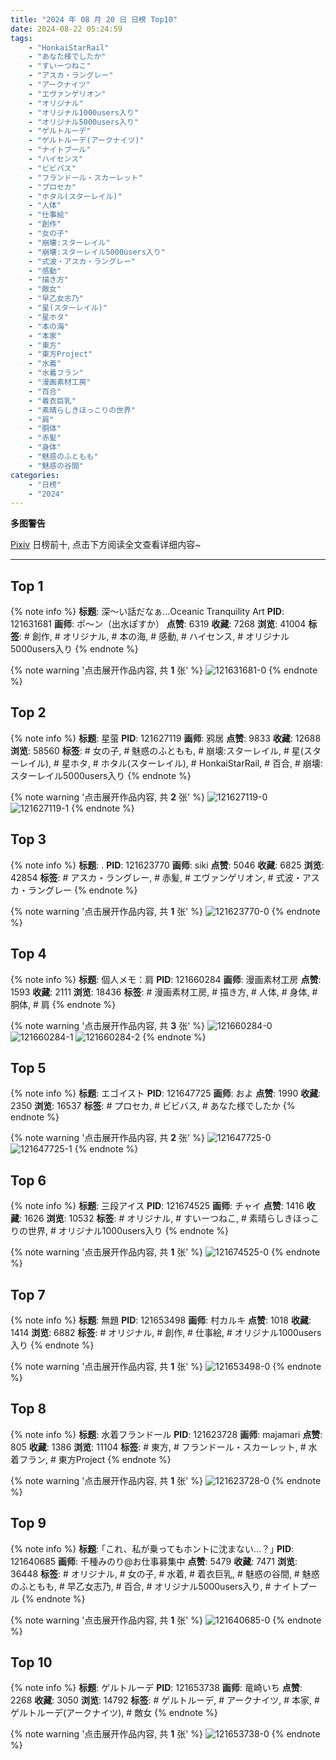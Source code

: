 ```yaml
---
title: "2024 年 08 月 20 日 日榜 Top10"
date: 2024-08-22 05:24:59
tags:
    - "HonkaiStarRail"
    - "あなた様でしたか"
    - "すいーつねこ"
    - "アスカ・ラングレー"
    - "アークナイツ"
    - "エヴァンゲリオン"
    - "オリジナル"
    - "オリジナル1000users入り"
    - "オリジナル5000users入り"
    - "ゲルトルーデ"
    - "ゲルトルーデ(アークナイツ)"
    - "ナイトプール"
    - "ハイセンス"
    - "ビビバス"
    - "フランドール・スカーレット"
    - "プロセカ"
    - "ホタル(スターレイル)"
    - "人体"
    - "仕事絵"
    - "創作"
    - "女の子"
    - "崩壊:スターレイル"
    - "崩壊:スターレイル5000users入り"
    - "式波・アスカ・ラングレー"
    - "感動"
    - "描き方"
    - "敵女"
    - "早乙女志乃"
    - "星(スターレイル)"
    - "星ホタ"
    - "本の海"
    - "本家"
    - "東方"
    - "東方Project"
    - "水着"
    - "水着フラン"
    - "漫画素材工房"
    - "百合"
    - "着衣巨乳"
    - "素晴らしきほっこりの世界"
    - "肩"
    - "胴体"
    - "赤髪"
    - "身体"
    - "魅惑のふともも"
    - "魅惑の谷間"
categories:
    - "日榜"
    - "2024"
---
```


<i class="fa fa-triangle-exclamation"></i>**多图警告**<i class="fa fa-triangle-exclamation"></i>

[Pixiv](https://www.pixiv.net/) 日榜前十, 点击下方阅读全文查看详细内容~

<!-- more -->

---

## Top 1

{% note info %}
**标题**: 深～い話だなぁ…Oceanic Tranquility Art
**PID**: 121631681 **画师**: ポ～ン（出水ぽすか）
**点赞**: 6319 **收藏**: 7268 **浏览**: 41004
**标签**: # 創作, # オリジナル, # 本の海, # 感動, # ハイセンス, # オリジナル5000users入り
{% endnote %}

{% note warning '点击展开作品内容, 共 **1** 张' %}
![121631681-0](https://i.pixiv.re/img-original/img/2024/08/19/07/30/01/121631681_p0.jpg)
{% endnote %}

## Top 2

{% note info %}
**标题**: 星萤
**PID**: 121627119 **画师**: 鸦居
**点赞**: 9833 **收藏**: 12688 **浏览**: 58560
**标签**: # 女の子, # 魅惑のふともも, # 崩壊:スターレイル, # 星(スターレイル), # 星ホタ, # ホタル(スターレイル), # HonkaiStarRail, # 百合, # 崩壊:スターレイル5000users入り
{% endnote %}

{% note warning '点击展开作品内容, 共 **2** 张' %}
![121627119-0](https://i.pixiv.re/img-original/img/2024/08/19/01/38/57/121627119_p0.jpg)
![121627119-1](https://i.pixiv.re/img-original/img/2024/08/19/01/38/57/121627119_p1.jpg)
{% endnote %}

## Top 3

{% note info %}
**标题**: .
**PID**: 121623770 **画师**: siki
**点赞**: 5046 **收藏**: 6825 **浏览**: 42854
**标签**: # アスカ・ラングレー, # 赤髪, # エヴァンゲリオン, # 式波・アスカ・ラングレー
{% endnote %}

{% note warning '点击展开作品内容, 共 **1** 张' %}
![121623770-0](https://i.pixiv.re/img-original/img/2024/08/19/00/00/27/121623770_p0.jpg)
{% endnote %}

## Top 4

{% note info %}
**标题**: 個人メモ：肩
**PID**: 121660284 **画师**: 漫画素材工房
**点赞**: 1593 **收藏**: 2111 **浏览**: 18436
**标签**: # 漫画素材工房, # 描き方, # 人体, # 身体, # 胴体, # 肩
{% endnote %}

{% note warning '点击展开作品内容, 共 **3** 张' %}
![121660284-0](https://i.pixiv.re/img-original/img/2024/08/20/06/34/51/121660284_p0.jpg)
![121660284-1](https://i.pixiv.re/img-original/img/2024/08/20/06/34/51/121660284_p1.jpg)
![121660284-2](https://i.pixiv.re/img-original/img/2024/08/20/06/34/51/121660284_p2.jpg)
{% endnote %}

## Top 5

{% note info %}
**标题**: エゴイスト
**PID**: 121647725 **画师**: およ
**点赞**: 1990 **收藏**: 2350 **浏览**: 16537
**标签**: # プロセカ, # ビビバス, # あなた様でしたか
{% endnote %}

{% note warning '点击展开作品内容, 共 **2** 张' %}
![121647725-0](https://i.pixiv.re/img-original/img/2024/08/19/21/23/12/121647725_p0.jpg)
![121647725-1](https://i.pixiv.re/img-original/img/2024/08/19/21/23/12/121647725_p1.jpg)
{% endnote %}

## Top 6

{% note info %}
**标题**: 三段アイス
**PID**: 121674525 **画师**: チャイ
**点赞**: 1416 **收藏**: 1626 **浏览**: 10532
**标签**: # オリジナル, # すいーつねこ, # 素晴らしきほっこりの世界, # オリジナル1000users入り
{% endnote %}

{% note warning '点击展开作品内容, 共 **1** 张' %}
![121674525-0](https://i.pixiv.re/img-original/img/2024/08/20/20/30/01/121674525_p0.png)
{% endnote %}

## Top 7

{% note info %}
**标题**: 無題
**PID**: 121653498 **画师**: 村カルキ
**点赞**: 1018 **收藏**: 1414 **浏览**: 6882
**标签**: # オリジナル, # 創作, # 仕事絵, # オリジナル1000users入り
{% endnote %}

{% note warning '点击展开作品内容, 共 **1** 张' %}
![121653498-0](https://i.pixiv.re/img-original/img/2024/08/20/00/00/37/121653498_p0.jpg)
{% endnote %}

## Top 8

{% note info %}
**标题**: 水着フランドール
**PID**: 121623728 **画师**: majamari
**点赞**: 805 **收藏**: 1386 **浏览**: 11104
**标签**: # 東方, # フランドール・スカーレット, # 水着フラン, # 東方Project
{% endnote %}

{% note warning '点击展开作品内容, 共 **1** 张' %}
![121623728-0](https://i.pixiv.re/img-original/img/2024/08/19/00/00/15/121623728_p0.jpg)
{% endnote %}

## Top 9

{% note info %}
**标题**: ｢これ、私が乗ってもホントに沈まない…？｣
**PID**: 121640685 **画师**: 千種みのり@お仕事募集中
**点赞**: 5479 **收藏**: 7471 **浏览**: 36448
**标签**: # オリジナル, # 女の子, # 水着, # 着衣巨乳, # 魅惑の谷間, # 魅惑のふともも, # 早乙女志乃, # 百合, # オリジナル5000users入り, # ナイトプール
{% endnote %}

{% note warning '点击展开作品内容, 共 **1** 张' %}
![121640685-0](https://i.pixiv.re/img-original/img/2024/08/19/17/11/52/121640685_p0.jpg)
{% endnote %}

## Top 10

{% note info %}
**标题**: ゲルトルーデ
**PID**: 121653738 **画师**: 竜崎いち
**点赞**: 2268 **收藏**: 3050 **浏览**: 14792
**标签**: # ゲルトルーデ, # アークナイツ, # 本家, # ゲルトルーデ(アークナイツ), # 敵女
{% endnote %}

{% note warning '点击展开作品内容, 共 **1** 张' %}
![121653738-0](https://i.pixiv.re/img-original/img/2024/08/20/00/03/01/121653738_p0.jpg)
{% endnote %}
